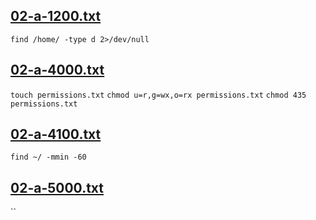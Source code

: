 ## [02-a-1200.txt](https://github.com/avelin/fmi-os/blob/master/exercises/02.commands/02-a-1200.txt "02-a-1200.txt")
`find /home/ -type d 2>/dev/null`

## [02-a-4000.txt](https://github.com/avelin/fmi-os/blob/master/exercises/02.commands/02-a-4000.txt "02-a-4000.txt")
`touch permissions.txt`
`chmod u=r,g=wx,o=rx permissions.txt`
`chmod 435 permissions.txt`

## [02-a-4100.txt](https://github.com/avelin/fmi-os/blob/master/exercises/02.commands/02-a-4100.txt "02-a-4100.txt")
`find ~/ -mmin -60`

## [02-a-5000.txt](https://github.com/avelin/fmi-os/blob/master/exercises/02.commands/02-a-5000.txt "02-a-5000.txt")
``